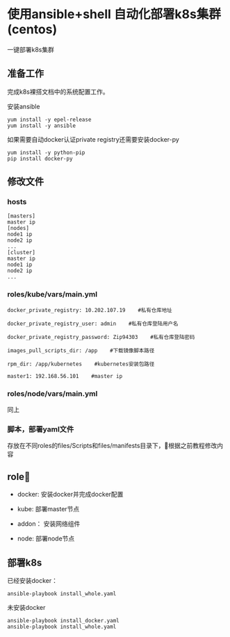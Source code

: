 # 使用ansible+shell 自动化部署k8s集群(centos)

一键部署k8s集群

## 准备工作

完成k8s裸搭文档中的系统配置工作。

安装ansible
```
yum install -y epel-release
yum install -y ansible
```
如果需要自动docker认证private registry还需要安装docker-py
```
yum install -y python-pip
pip install docker-py
```

## 修改文件

### hosts
```
[masters]
master ip
[nodes]
node1 ip
node2 ip
...
[cluster]
master ip
node1 ip
node2 ip
...
```

### roles/kube/vars/main.yml

```
docker_private_registry: 10.202.107.19    #私有仓库地址

docker_private_registry_user: admin    #私有仓库登陆用户名

docker_private_registry_password: Zip94303    #私有仓库登陆密码

images_pull_scripts_dir: /app    #下载镜像脚本路径

rpm_dir: /app/kubernetes    #kubernetes安装包路径

master1: 192.168.56.101    #master ip
```

### roles/node/vars/main.yml

同上

### 脚本，部署yaml文件

存放在不同roles的files/Scripts和files/manifests目录下，根据之前教程修改内容

## role

- docker: 安装docker并完成docker配置

- kube: 部署master节点

- addon： 安装网络组件

- node: 部署node节点

## 部署k8s

已经安装docker：

```
ansible-playbook install_whole.yaml
```

未安装docker

```
ansible-playbook install_docker.yaml
ansible-playbook install_whole.yaml
```